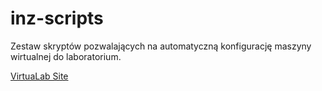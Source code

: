 # inz-scripts
Zestaw skryptów pozwalających na automatyczną konfigurację maszyny wirtualnej do laboratorium.

[VirtuaLab Site](http://www.vmlab.ninjait.pl)
